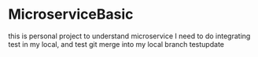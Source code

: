 # MicroserviceBasic
this is personal project to understand microservice
I need to do integrating test in my local, and test git merge into my local branch testupdate
